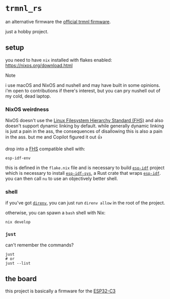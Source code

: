 # `trmnl_rs`

an alternative firmware the [official trmnl firmware](https://github.com/usetrmnl/firmware).

just a hobby project.

## setup

you need to have `nix` installed with flakes enabled: https://nixos.org/download.html

> [!NOTE]
> i use macOS and NixOS and nushell and may have built in some opinions.
> i'm open to contributions if there's interest,
> but you can pry nushell out of my cold, dead laptop.

### NixOS weirdness

NixOS doesn't use the [Linux Filesystem Hierarchy Standard (FHS)]
and also doesn't support dynamic linking by default.
while generally dynamic linking is just a pain in the ass,
the consequences of disallowing this is also a pain in the ass.
but me and Copilot figured it out 👍

drop into a [FHS] compatible shell with:

```nu
esp-idf-env
```

this is defined in the `flake.nix` file and is necessary
to build [`esp-idf`] project which is necessary
to install [`esp-idf-sys`], a Rust crate that wraps [`esp-idf`].
you can then call `nu` to use an objectively better shell.

### shell

if you've got [`direnv`](https://direnv.net/),
you can just run `direnv allow` in the root of the project.

otherwise, you can spawn a `bash` shell with Nix:

```nu
nix develop
```

### `just`

can't remember the commands?

```nu
just
# or
just --list
```

## the board

this project is basically a firmware for the [ESP32-C3]

[ESP32-C3]: https://www.espressif.com/sites/default/files/documentation/esp32-c3_datasheet_en.pdf
[Linux Filesystem Hierarchy Standard (FHS)]: https://en.wikipedia.org/wiki/Filesystem_Hierarchy_Standard
[FHS]: https://en.wikipedia.org/wiki/Filesystem_Hierarchy_Standard
[`esp-idf`]: https://github.com/espressif/esp-idf
[`esp-idf-sys`]: https://github.com/esp-rs/esp-idf-sys
